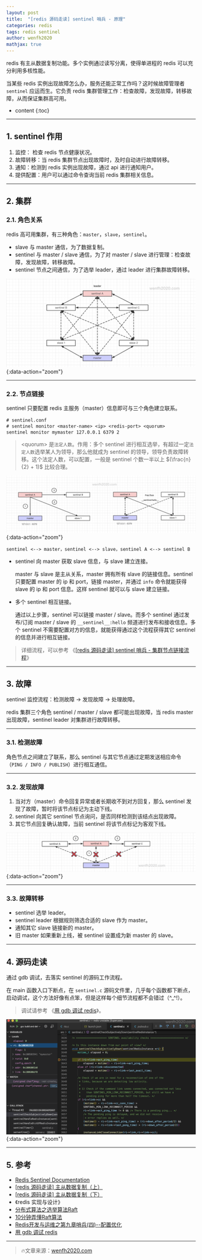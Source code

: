 ```yaml
---
layout: post
title:  "[redis 源码走读] sentinel 哨兵 - 原理"
categories: redis
tags: redis sentinel
author: wenfh2020
mathjax: true
---
```


redis 有主从数据复制功能。多个实例通过读写分离，使得单进程的 redis 可以充分利用多核性能。

当某些 redis 实例出现故障怎么办，服务还能正常工作吗？这时候故障管理者 `sentinel` 应运而生。它负责 redis 集群管理工作：检查故障，发现故障，转移故障，从而保证集群高可用。



* content
{:toc}

---

## 1. sentinel 作用

1. 监控： 检查 redis 节点健康状况。
2. 故障转移：当 redis 集群节点出现故障时，及时自动进行故障转移。
3. 通知：检测到 redis 实例出现故障，通过 api 进行通知用户。
4. 提供配置：用户可以通过命令查询当前 redis 集群相关信息。

---

## 2. 集群

### 2.1. 角色关系

redis 高可用集群，有三种角色：`master`，`slave`，`sentinel`。

* slave 与 master 通信，为了数据复制。
* sentinel 与 master / slave 通信，为了对 master / slave 进行管理：检查故障，发现故障，转移故障。
* sentinel 节点之间通信，为了选举 leader，通过 leader 进行集群故障转移。

![高可用节点通信关系](/images/2020-06-09-20-24-46.png){:data-action="zoom"}

---

### 2.2. 节点链接

sentinel 只要配置 redis 主服务（master）信息即可与三个角色建立联系。

```shell
# sentinel.conf
# sentinel monitor <master-name> <ip> <redis-port> <quorum>
sentinel monitor mymaster 127.0.0.1 6379 2
```

>\<quorum\> 是`法定人数`。作用：多个 sentinel 进行相互选举，有超过一定`法定人数`选举某人为领导，那么他就成为 sentinel 的领导，领导负责故障转移。这个法定人数，可以配置，一般是 sentinel 个数一半以上 $(\frac{n}{2} + 1)$ 比较合理。

![节点关联](/images/2020-06-09-21-09-04.png){:data-action="zoom"}

```shell
sentinel <--> master，sentinel <--> slave，sentinel A <--> sentinel B
```

* sentinel 向 master 获取 slave 信息，与 slave 建立连接。

   master 与 slave 是主从关系，master 拥有所有 slave 的链接信息。sentinel 只要配置 master 的 ip 和 port，链接 master，并通过 `info` 命令就能获得 slave 的 ip 和 port 信息。这样 sentinel 就可以与 slave 建立链接。

* 多个 sentinel 相互链接。

   通过以上步骤，sentinel 可以链接 master / slave。而多个 sentinel 通过发布/订阅 master / slave 的 `__sentinel__:hello` 频道进行发布和接收信息。多个 sentinel 不需要配置对方的信息，就能获得通过这个流程获得其它 sentinel 的信息并进行相互链接。

> 详细流程，可以参考 《[[redis 源码走读] sentinel 哨兵 - 集群节点链接流程](https://wenfh2020.com/2020/06/12/redis-sentinel-nodes-contact/)》

---

## 3. 故障

sentinel 监控流程：检测故障 -> 发现故障 -> 处理故障。

redis 集群三个角色 sentinel / master / slave 都可能出现故障，当 redis master 出现故障，sentinel leader 对集群进行故障转移。

---

### 3.1. 检测故障

角色节点之间建立了联系，那么 sentinel 与其它节点通过定期发送相应命令（`PING / INFO / PUBLISH`）进行相互通信。

---

### 3.2. 发现故障

1. 当对方（master）命令回复异常或者长期收不到对方回复，那么 sentinel 发现了故障，暂时将该节点标记为主动下线。
2. sentinel 向其它 sentinel 节点询问，是否同样检测到该结点出现故障。
3. 其它节点回复确认故障，当前 sentinel 将该节点标记为客观下线。

![发现故障](/images/2020-06-10-11-51-36.png){:data-action="zoom"}

---

### 3.3. 故障转移

* sentinel 选举 leader。
* sentinel leader 根据规则筛选合适的 slave 作为 master。
* 通知其它 slave 链接新的 master。
* 旧 master 如果重新上线，被 sentinel 设置成为新 master 的 slave。

---

## 4. 源码走读

通过 gdb 调试，去落实 sentinel 的源码工作流程。

在 main 函数入口下断点，在 `sentinel.c` 源码文件里，几乎每个函数都下断点，启动调试，这个方法好像有点笨，但是这样每个细节流程都不会错过（^_^!）。

> 调试请参考 《[用 gdb 调试 redis](https://wenfh2020.com/2020/01/05/redis-gdb/)》。

![启动调试](/images/2020-06-12-14-31-49.png){:data-action="zoom"}

---

## 5. 参考

* [Redis Sentinel Documentation](https://redis.io/topics/sentinel)
* [[redis 源码走读] 主从数据复制（上）](https://wenfh2020.com/2020/05/17/redis-replication/)
* [[redis 源码走读] 主从数据复制（下）](https://wenfh2020.com/2020/05/31/redis-replication-next/)
* 《redis 实现与设计》
* [分布式算法之选举算法Raft](https://blog.csdn.net/cainaioaaa/article/details/79881296)
* [10分钟弄懂Raft算法](http://blog.itpub.net/31556438/viewspace-2637112/)
* [Redis开发与运维之第九章哨兵(四)--配置优化](https://blog.csdn.net/cuiwjava/article/details/99405508)
* [用 gdb 调试 redis](https://wenfh2020.com/2020/01/05/redis-gdb/)

---

> 🔥文章来源：[wenfh2020.com](https://wenfh2020.com/2020/06/06/redis-sentinel/)
